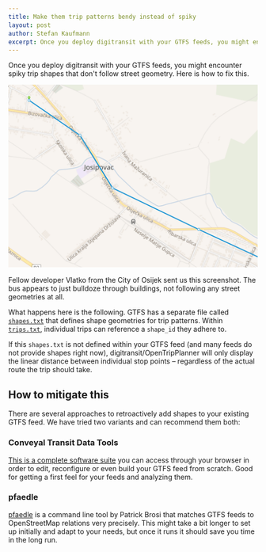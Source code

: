 ```yaml
---
title: Make them trip patterns bendy instead of spiky
layout: post
author: Stefan Kaufmann
excerpt: Once you deploy digitransit with your GTFS feeds, you might encounter spiky trip shapes that don't follow street geometry. Here is how to fix this.
---
```


Once you deploy digitransit with your GTFS feeds, you might encounter spiky trip shapes that don't follow street geometry. Here is how to fix this.

![](/assets/images/blog/20200117_pfaedle.png)

Fellow developer Vlatko from the City of Osijek sent us this screenshot. The bus appears to just bulldoze through buildings, not following any street geometries at all.

What happens here is the following. GTFS has a separate file called [`shapes.txt`](https://developers.google.com/transit/gtfs/reference#shapestxt) that defines shape geometries for trip patterns. Within [`trips.txt`](https://developers.google.com/transit/gtfs/reference#tripstxt), individual trips can reference a `shape_id` they adhere to.

If this `shapes.txt` is not defined within your GTFS feed (and many feeds do not provide shapes right now), digitransit/OpenTripPlanner will only display the linear distance between individual stop points – regardless of the actual route the trip should take.

## How to mitigate this

There are several approaches to retroactively add shapes to your existing GTFS feed. We have tried two variants and can recommend them both:

### Conveyal Transit Data Tools

[This is a complete software suite](https://conveyal-data-tools.readthedocs.io/en/latest/) you can access through your browser in order to edit, reconfigure or even build your GTFS feed from scratch. Good for getting a first feel for your feeds and analyzing them.

### pfaedle

[pfaedle](https://github.com/ad-freiburg/pfaedle) is a command line tool by Patrick Brosi that matches GTFS feeds to OpenStreetMap relations very precisely. This might take a bit longer to set up initially and adapt to your needs, but once it runs it should save you time in the long run.
